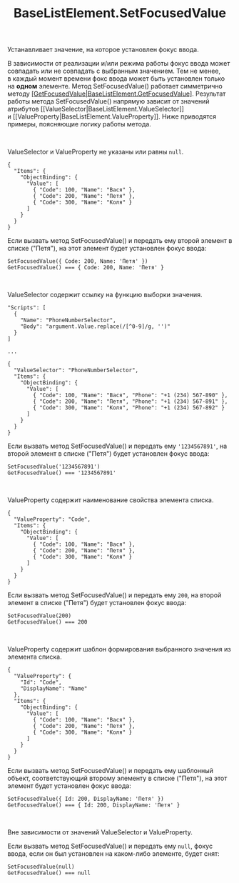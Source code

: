﻿---
layout: default
title: BaseListElement.SetFocusedValue
position: 13
categories: 
tags: 
---

Устанавливает значение, на которое установлен фокус ввода.

В зависимости от реализации и/или режима работы фокус ввода может совпадать или не совпадать с выбранным значением. Тем не менее, в каждый момент времени фокс ввода может быть установлен только на **одном** элементе. Метод SetFocusedValue() работает симметрично методу [[GetFocusedValue|BaseListElement.GetFocusedValue]](). Результат работы метода SetFocusedValue() напрямую зависит от значений атрибутов [[ValueSelector|BaseListElement.ValueSelector]] и [[ValueProperty|BaseListElement.ValueProperty]]. Ниже приводятся примеры, поясняющие логику работы метода.

   

ValueSelector и ValueProperty не указаны или равны `null`. 

```
{
  "Items": {
    "ObjectBinding": {
      "Value": [
        { "Code": 100, "Name": "Вася" },
        { "Code": 200, "Name": "Петя" },
        { "Code": 300, "Name": "Коля" }
      ]
    }
  }
}
```

Если вызвать метод SetFocusedValue() и передать ему второй элемент в списке ("Петя"), на этот элемент будет установлен фокус ввода:

```
SetFocusedValue({ Code: 200, Name: 'Петя' })
GetFocusedValue() === { Code: 200, Name: 'Петя' }
```

  

ValueSelector содержит ссылку на функцию выборки значения.

```
"Scripts": [
  {
    "Name": "PhoneNumberSelector",
    "Body": "argument.Value.replace(/[^0-9]/g, '')"
  }
]
   
...
   
{
  "ValueSelector": "PhoneNumberSelector",
  "Items": {
    "ObjectBinding": {
      "Value": [
        { "Code": 100, "Name": "Вася", "Phone": "+1 (234) 567-890" },
        { "Code": 200, "Name": "Петя", "Phone": "+1 (234) 567-891" },
        { "Code": 300, "Name": "Коля", "Phone": "+1 (234) 567-892" }
      ]
    }
  }
}
```

Eсли вызвать метод SetFocusedValue() и передать ему `'1234567891'`, на второй элемент в списке ("Петя") будет установлен фокус ввода:

```
SetFocusedValue('1234567891')
GetFocusedValue() === '1234567891'
```

   

ValueProperty содержит наименование свойства элемента списка.

```
{
  "ValueProperty": "Code",
  "Items": {
    "ObjectBinding": {
      "Value": [
        { "Code": 100, "Name": "Вася" },
        { "Code": 200, "Name": "Петя" },
        { "Code": 300, "Name": "Коля" }
      ]
    }
  }
}
```

Если вызвать метод SetFocusedValue() и передать ему `200`, на второй элемент в списке ("Петя") будет установлен фокус ввода:

```
SetFocusedValue(200)
GetFocusedValue() === 200
```

   

ValueProperty содержит шаблон формирования выбранного значения из элемента списка.

```
{
  "ValueProperty": {
    "Id": "Code",
    "DisplayName": "Name"
  },
  "Items": {
    "ObjectBinding": {
      "Value": [
        { "Code": 100, "Name": "Вася" },
        { "Code": 200, "Name": "Петя" },
        { "Code": 300, "Name": "Коля" }
      ]
    }
  }
}
```

Если вызвать метод SetFocusedValue() и передать ему шаблонный объект, соответствующий второму элементу в списке ("Петя"), на этот элемент будет установлен фокус ввода:

```
SetFocusedValue({ Id: 200, DisplayName: 'Петя' })
GetFocusedValue() === { Id: 200, DisplayName: 'Петя' }
```

   

Вне зависимости от значений ValueSelector и ValueProperty.

Если вызвать метод SetFocusedValue() и передать ему `null`, фокус ввода, если он был установлен на каком-либо элементе, будет снят:

```
SetFocusedValue(null)
GetFocusedValue() === null
```

 

 

